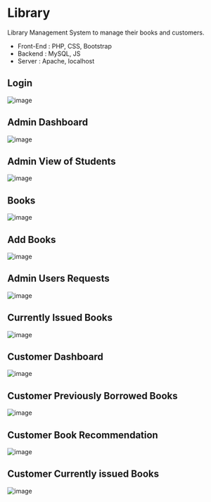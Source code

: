# Library
Library Management System to manage their books and customers. 

- Front-End : PHP, CSS, Bootstrap
- Backend : MySQL, JS
- Server : Apache, localhost

## Login
![image](https://user-images.githubusercontent.com/77526217/116258386-89915900-a792-11eb-91d5-c8a8e76ed514.png)

## Admin Dashboard
![image](https://user-images.githubusercontent.com/77526217/116258533-aa59ae80-a792-11eb-8170-7da864d26d75.png)

## Admin View of Students
![image](https://user-images.githubusercontent.com/77526217/116258779-df660100-a792-11eb-9fca-4a38617ff4e9.png)

## Books
![image](https://user-images.githubusercontent.com/77526217/116258845-ed1b8680-a792-11eb-9a71-956e9fc8e4f3.png)

## Add Books
![image](https://user-images.githubusercontent.com/77526217/116262441-29041b00-a796-11eb-8195-013beae81bd5.png)


## Admin Users Requests
![image](https://user-images.githubusercontent.com/77526217/116258942-0290b080-a793-11eb-86e7-ad0531e45544.png)

## Currently Issued Books
![image](https://user-images.githubusercontent.com/77526217/116260534-649de580-a794-11eb-81db-efa7c05c2c27.png)

## Customer Dashboard
![image](https://user-images.githubusercontent.com/77526217/116260671-84cda480-a794-11eb-81bc-cb7f2393046e.png)

## Customer Previously Borrowed Books
![image](https://user-images.githubusercontent.com/77526217/116260811-a9c21780-a794-11eb-8d94-8f5b128ebd24.png)

## Customer Book Recommendation
![image](https://user-images.githubusercontent.com/77526217/116260883-bba3ba80-a794-11eb-9745-58482deffe6c.png)

## Customer Currently issued Books
![image](https://user-images.githubusercontent.com/77526217/116261235-10473580-a795-11eb-9645-3b477c8d3ef9.png)






